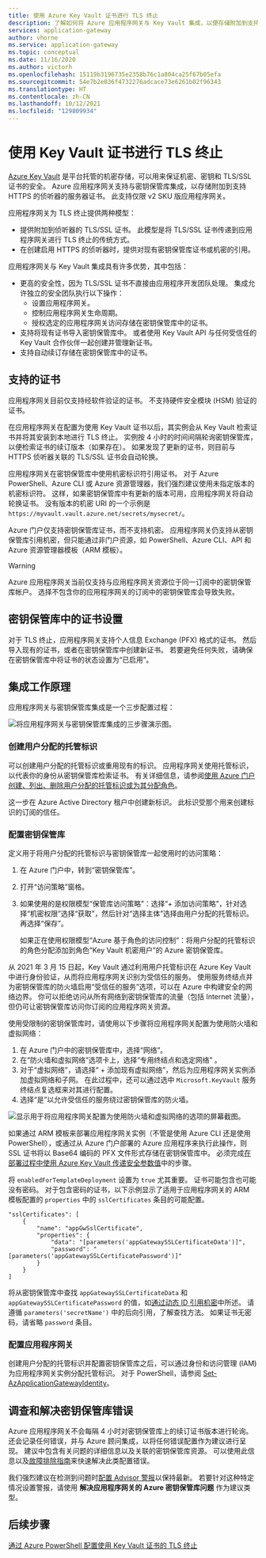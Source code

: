 ```yaml
---
title: 使用 Azure Key Vault 证书进行 TLS 终止
description: 了解如何将 Azure 应用程序网关与 Key Vault 集成，以便存储附加到支持 HTTPS 的侦听器的服务器证书。
services: application-gateway
author: vhorne
ms.service: application-gateway
ms.topic: conceptual
ms.date: 11/16/2020
ms.author: victorh
ms.openlocfilehash: 15119b3196735e2358b76c1a804ca25f67b05efa
ms.sourcegitcommit: 54e7b2e036f4732276adcace73e6261b02f96343
ms.translationtype: HT
ms.contentlocale: zh-CN
ms.lasthandoff: 10/12/2021
ms.locfileid: "129809934"
---
```

# <a name="tls-termination-with-key-vault-certificates"></a>使用 Key Vault 证书进行 TLS 终止

[Azure Key Vault](../key-vault/general/overview.md) 是平台托管的机密存储，可以用来保证机密、密钥和 TLS/SSL 证书的安全。 Azure 应用程序网关支持与密钥保管库集成，以存储附加到支持 HTTPS 的侦听器的服务器证书。 此支持仅限 v2 SKU 版应用程序网关。

应用程序网关为 TLS 终止提供两种模型：

- 提供附加到侦听器的 TLS/SSL 证书。 此模型是将 TLS/SSL 证书传递到应用程序网关进行 TLS 终止的传统方式。
- 在创建启用 HTTPS 的侦听器时，提供对现有密钥保管库证书或机密的引用。

应用程序网关与 Key Vault 集成具有许多优势，其中包括：

- 更高的安全性，因为 TLS/SSL 证书不直接由应用程序开发团队处理。 集成允许独立的安全团队执行以下操作：
  * 设置应用程序网关。
  * 控制应用程序网关生命周期。
  * 授权选定的应用程序网关访问存储在密钥保管库中的证书。
- 支持将现有证书导入密钥保管库中。 或者使用 Key Vault API 与任何受信任的 Key Vault 合作伙伴一起创建并管理新证书。
- 支持自动续订存储在密钥保管库中的证书。

## <a name="supported-certificates"></a>支持的证书

应用程序网关目前仅支持经软件验证的证书。 不支持硬件安全模块 (HSM) 验证的证书。 

在应用程序网关在配置为使用 Key Vault 证书以后，其实例会从 Key Vault 检索证书并将其安装到本地进行 TLS 终止。 实例按 4 小时的时间间隔轮询密钥保管库，以便检索证书的续订版本（如果存在）。 如果发现了更新的证书，则目前与 HTTPS 侦听器关联的 TLS/SSL 证书会自动轮换。 

应用程序网关在密钥保管库中使用机密标识符引用证书。 对于 Azure PowerShell、Azure CLI 或 Azure 资源管理器，我们强烈建议使用未指定版本的机密标识符。 这样，如果密钥保管库中有更新的版本可用，应用程序网关将自动轮换证书。 没有版本的机密 URI 的一个示例是 `https://myvault.vault.azure.net/secrets/mysecret/`。

Azure 门户仅支持密钥保管库证书，而不支持机密。 应用程序网关仍支持从密钥保管库引用机密，但只能通过非门户资源，如 PowerShell、Azure CLI、API 和 Azure 资源管理器模板（ARM 模板）。

> [!WARNING]
> Azure 应用程序网关当前仅支持与应用程序网关资源位于同一订阅中的密钥保管库帐户。 选择不包含你的应用程序网关的订阅中的密钥保管库会导致失败。

## <a name="certificate-settings-in-key-vault"></a>密钥保管库中的证书设置

对于 TLS 终止，应用程序网关支持个人信息 Exchange (PFX) 格式的证书。 然后导入现有的证书，或者在密钥保管库中创建新证书。 若要避免任何失败，请确保在密钥保管库中将证书的状态设置为“已启用”。

## <a name="how-integration-works"></a>集成工作原理

应用程序网关与密钥保管库集成是一个三步配置过程：

![将应用程序网关与密钥保管库集成的三步骤演示图。](media/key-vault-certs/ag-kv.png)

### <a name="create-a-user-assigned-managed-identity"></a>创建用户分配的托管标识

可以创建用户分配的托管标识或重用现有的标识。 应用程序网关使用托管标识，以代表你的身份从密钥保管库检索证书。 有关详细信息，请参阅[使用 Azure 门户创建、列出、删除用户分配的托管标识或为其分配角色](../active-directory/managed-identities-azure-resources/how-to-manage-ua-identity-portal.md)。 

这一步在 Azure Active Directory 租户中创建新标识。 此标识受那个用来创建标识的订阅的信任。

### <a name="configure-your-key-vault"></a>配置密钥保管库

定义用于将用户分配的托管标识与密钥保管库一起使用时的访问策略：
    
1. 在 Azure 门户中，转到“密钥保管库”。
1. 打开“访问策略”窗格。
1. 如果使用的是权限模型“保管库访问策略”：选择“+ 添加访问策略”，针对选择“机密权限”选择“获取”，然后针对“选择主体”选择由用户分配的托管标识。     再选择“保存”。
   
   如果正在使用权限模型“Azure 基于角色的访问控制”：将用户分配的托管标识的角色分配添加到角色“Key Vault 机密用户”的 Azure 密钥保管库。 

从 2021 年 3 月 15 日起，Key Vault 通过利用用户托管标识在 Azure Key Vault 中进行身份验证，从而将应用程序网关识别为受信任的服务。  使用服务终结点并为密钥保管库的防火墙启用“受信任的服务”选项，可以在 Azure 中构建安全的网络边界。 你可以拒绝访问从所有网络到密钥保管库的流量（包括 Internet 流量），但仍可让密钥保管库访问你订阅的应用程序网关资源。

使用受限制的密钥保管库时，请使用以下步骤将应用程序网关配置为使用防火墙和虚拟网络： 

1. 在 Azure 门户中的密钥保管库中，选择“网络”。
1. 在“防火墙和虚拟网络”选项卡上，选择“专用终结点和选定网络” 。
1. 对于“虚拟网络”，请选择“ + 添加现有虚拟网络”，然后为应用程序网关实例添加虚拟网络和子网。  在此过程中，还可以通过选中 `Microsoft.KeyVault` 服务终结点复选框来对其进行配置。
1. 选择“是”以允许受信任的服务绕过密钥保管库的防火墙。
  
![显示用于将应用程序网关配置为使用防火墙和虚拟网络的选项的屏幕截图。](media/key-vault-certs/key-vault-firewall.png)

如果通过 ARM 模板来部署应用程序网关实例（不管是使用 Azure CLI 还是使用 PowerShell），或通过从 Azure 门户部署的 Azure 应用程序来执行此操作，则 SSL 证书将以 Base64 编码的 PFX 文件形式存储在密钥保管库中。 必须完成[在部署过程中使用 Azure Key Vault 传递安全参数值](../azure-resource-manager/templates/key-vault-parameter.md)中的步骤。 

将 `enabledForTemplateDeployment` 设置为 `true` 尤其重要。 证书可能包含也可能没有密码。 对于包含密码的证书，以下示例显示了适用于应用程序网关的 ARM 模板配置的 `properties` 中的 `sslCertificates` 条目的可能配置。 

```
"sslCertificates": [
    {
        "name": "appGwSslCertificate",
        "properties": {
            "data": "[parameters('appGatewaySSLCertificateData')]",
            "password": "[parameters('appGatewaySSLCertificatePassword')]"
        }
    }
]
```

将从密钥保管库中查找 `appGatewaySSLCertificateData` 和 `appGatewaySSLCertificatePassword` 的值，如[通过动态 ID 引用机密](../azure-resource-manager/templates/key-vault-parameter.md#reference-secrets-with-dynamic-id)中所述。 请遵循 `parameters('secretName')` 中的后向引用，了解查找方法。 如果证书无密码，请省略 `password` 条目。

### <a name="configure-application-gateway"></a>配置应用程序网关

创建用户分配的托管标识并配置密钥保管库之后，可以通过身份和访问管理 (IAM) 为应用程序网关实例分配托管标识。 对于 PowerShell，请参阅 [Set-AzApplicationGatewayIdentity](/powershell/module/az.network/set-azapplicationgatewayidentity)。

## <a name="investigating-and-resolving-key-vault-errors"></a>调查和解决密钥保管库错误

Azure 应用程序网关不会每隔 4 小时对密钥保管库上的续订证书版本进行轮询。 还会记录任何错误，并与 Azure 顾问集成，以将任何错误配置作为建议进行呈现。 建议中包含有关问题的详细信息以及关联的密钥保管库资源。 可以使用此信息以及[故障排除指南](../application-gateway/application-gateway-key-vault-common-errors.md)来快速解决此类配置错误。 

我们强烈建议在检测到问题时[配置 Advisor 警报](../advisor/advisor-alerts-portal.md)以保持最新。 若要针对这种特定情况设置警报，请使用 **解决应用程序网关的 Azure 密钥保管库问题** 作为建议类型。 

## <a name="next-steps"></a>后续步骤

[通过 Azure PowerShell 配置使用 Key Vault 证书的 TLS 终止](configure-keyvault-ps.md)
